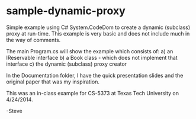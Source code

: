 sample-dynamic-proxy
====================

Simple example using C# System.CodeDom to create a dynamic (subclass) proxy at run-time.  This example is very basic and does not include much in the way of comments.

The main Program.cs will show the example which consists of:
a) an IReservable interface
b) a Book class - which does not implement that interface
c) the dynamic (subclass) proxy creator

In the Documentation folder, I have the quick presentation slides and the original paper that was my inspiration.

This was an in-class example for CS-5373 at Texas Tech University on 4/24/2014.

-Steve






